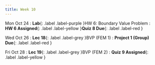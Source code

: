 ```yaml
---
title: Week 10
---
```


Mon Oct 24
: **Lab**{: .label .label-purple }HW 6: Boundary Value Problem
: **HW 6 Assigned**{: .label .label-yellow }**Quiz 8 Due**{: .label .label-red }

Wed Oct 26
: **Lec 18**{: .label .label-grey }BVP (FEM 1)
: **Project 1 (Group) Due**{: .label .label-red }

Fri Oct 28
: **Lec 19**{: .label .label-grey }BVP (FEM 2)
: **Quiz 9 Assigned**{: .label .label-yellow }